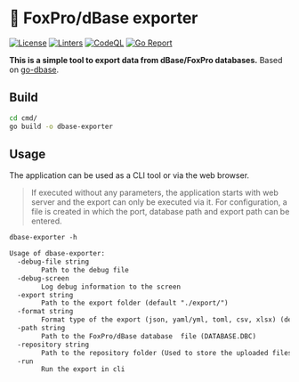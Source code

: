 # 🦊 FoxPro/dBase exporter

[![License](https://img.shields.io/badge/License-BSD_3--Clause-blue.svg)](https://github.com/LaKiS-GbR/go-dbase-export/blob/main/LICENSE)
[![Linters](https://github.com/LaKiS-GbR/go-dbase-export/workflows/Linters/badge.svg)](https://github.com/LaKiS-GbR/go-dbase-export)
[![CodeQL](https://github.com/LaKiS-GbR/go-dbase-export/workflows/CodeQL/badge.svg)](https://github.com/LaKiS-GbR/go-dbase-export)
[![Go Report](https://goreportcard.com/badge/github.com/LaKiS-GbR/go-dbase-export)](https://goreportcard.com/report/github.com/LaKiS-GbR/go-dbase-export)

**This is a simple tool to export data from dBase/FoxPro databases.**
Based on [go-dbase](github.com/Valentin-Kaiser/go-dbase).

## Build

```bash
cd cmd/
go build -o dbase-exporter
```

## Usage

The application can be used as a CLI tool or via the web browser.

> If executed without any parameters, the application starts with web server and the export can only be executed via it. For configuration, a file is created in which the port, database path and export path can be entered.

```txt
dbase-exporter -h

Usage of dbase-exporter:
  -debug-file string
        Path to the debug file
  -debug-screen
        Log debug information to the screen
  -export string
        Path to the export folder (default "./export/")
  -format string
        Format type of the export (json, yaml/yml, toml, csv, xlsx) (default "json")
  -path string
        Path to the FoxPro/dBase database  file (DATABASE.DBC)
  -repository string
        Path to the repository folder (Used to store the uploaded files) (default "./repository")
  -run
        Run the export in cli
```
